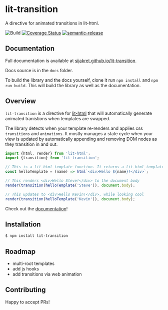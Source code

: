 # lit-transition

A directive for animated transitions in lit-html.

![Build](https://github.com/sijakret/lit-transition/workflows/Build/badge.svg?branch=master)
[![Coverage Status](https://coveralls.io/repos/github/sijakret/lit-transition/badge.svg)](https://coveralls.io/github/sijakret/lit-transition)
[![semantic-release](https://img.shields.io/badge/%20%20%F0%9F%93%A6%F0%9F%9A%80-semantic--release-e10079.svg)](https://github.com/semantic-release/semantic-release)

## Documentation

Full documentation is available at [sijakret.github.io/lit-transition](https://sijakret.github.io/lit-transition).

Docs source is in the `docs` folder.

To build the library and the docs yourself,
clone it run `npm install` and `npm run build`.
This will build the library as well as the documentation.

## Overview

`lit-transition` is a directive for [lit-html](https://lit-html.polymer-project.org/) that will automatically generate animated tranistions when templates are swapped.

The library detects when your template re-renders and applies css `transitions` and `animations`.
It mostly manages a state cycle when your view is updated
by automatically appending and removing DOM nodes as they transition in and out.

```javascript
import {html, render} from 'lit-html';
import {transition} from 'lit-transition';

// This is a lit-html template function. It returns a lit-html template.
const helloTemplate = (name) => html`<div>Hello ${name}!</div>`;

// This renders <div>Hello Steve!</div> to the document body
render(transition(helloTemplate('Steve')), document.body);

// This updates to <div>Hello Kevin!</div>, while looking cool
render(transition(helloTemplate('Kevin')), document.body);
```

Check out the [documentation](https://sijakret.github.io/lit-transition)!

## Installation

```bash
$ npm install lit-transition
```

## Roadmap

* multi-root templates
* add js hooks
* add transitions via web animation

## Contributing

Happy to accept PRs!